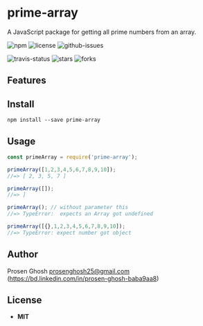 # prime-array
A JavaScript package for getting all prime numbers from an array.

![npm](https://img.shields.io/npm/v/prime-array.svg) ![license](https://img.shields.io/npm/l/prime-array.svg) ![github-issues](https://img.shields.io/github/issues/Prosen-Ghosh/prime-array.svg)

![travis-status](https://img.shields.io/travis/Prosen-Ghosh/prime-array.svg)
![stars](https://img.shields.io/github/stars/Prosen-Ghosh/prime-array.svg)
![forks](https://img.shields.io/github/forks/Prosen-Ghosh/prime-array.svg)

## Features


## Install

`npm install --save prime-array`


## Usage

```js
const primeArray = require('prime-array');

primeArray([1,2,3,4,5,6,7,8,9,10]);
//=> [ 2, 3, 5, 7 ]

primeArray([]);
//=> ]

primeArray(); // without parameter this
//=> TypeError:  expects an Array got undefined

primeArray([{},1,2,3,4,5,6,7,8,9,10]);
//=> TypeError: expect number got object
```

## Author

Prosen Ghosh <prosenghosh25@gmail.com> (https://bd.linkedin.com/in/prosen-ghosh-baba9aa8)

## License

 - **MIT**
